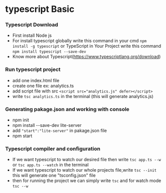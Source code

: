 <p align="center" <img src="https://www.typescriptlang.org/images/branding/two-colors.svg" width="400"/></p>

# typescript Basic

### Typescript Download
- First install Node js
- For install typescript  globally write this command in your cmd `npm install -g typescript` or TypeScript in Your Project write this command `npm install typescript --save-dev`
- Know more about Typescript(https://www.typescriptlang.org/download)

### Run typescript project
- add one index.html file
- create one file ex: analytics.ts
- add script file with src ` <script src="analytics.js" defer></script> `
- write `tsc analytics.ts` in the terminal (this will generate analytics.js)

### Generating pakage.json and working with console
- npm init
- npm install --save-dev lite-server
- add ` "start":"lite-server" ` in pakage.json file
- npm start

### Typescript compiler and configuration
- If we want typescript to watch our desired file then write `tsc app.ts --w` or `tsc app.ts --watch` in the terminal
- If we want typescript to watch our whole projects file,write `tsc --init` this will generate one "tsconfig.json" file
- then for running the project we can simply write `tsc` and for watch mode `tsc --w `

